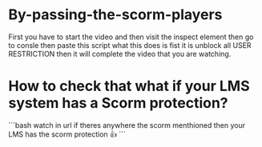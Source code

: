 # By-passing-the-scorm-players
First you have to start the video and then visit the inspect element then go to consle then paste this script what this does is fist it is unblock all USER RESTRICTION then it will complete the video that you are watching.

<h1>How to check that what if your LMS system has a Scorm protection?</h1>
```bash
watch in url if theres anywhere the scorm menthioned then your LMS has the scorm protection 👍
```
